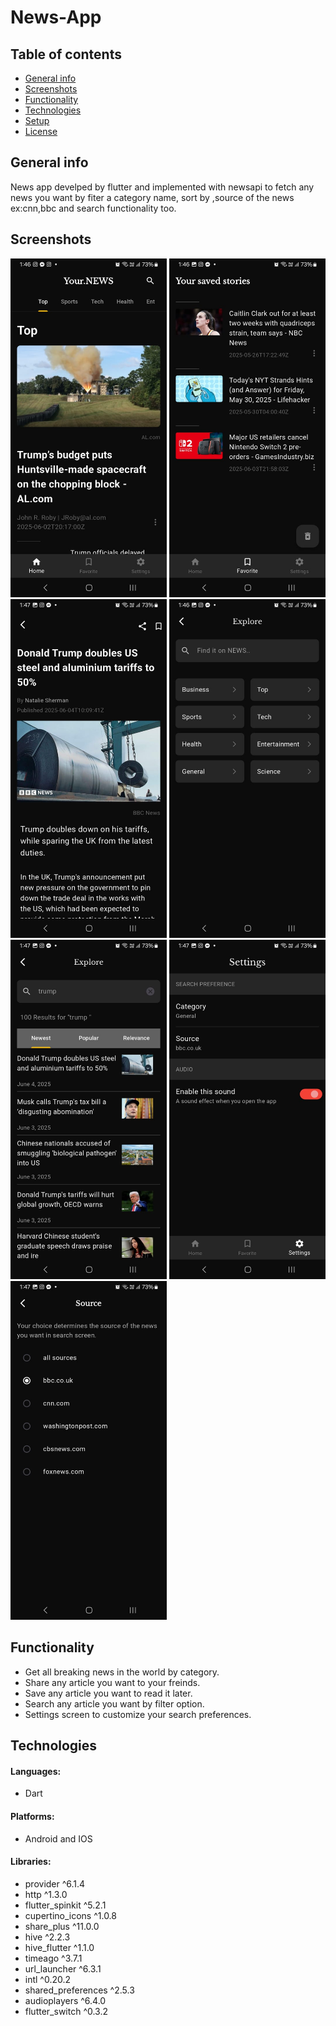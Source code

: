 # News-App

## Table of contents
* [General info](#general-info)
* [Screenshots](#screenshots)
* [Functionality](#functionality)
* [Technologies](#technologies)
* [Setup](#setup)
* [License](#license)

## General info

News app develped by flutter and implemented with newsapi to fetch any news you want by fiter a category name, sort by ,source of the news ex:cnn,bbc and search functionality too.

## Screenshots

<img src="images/1-home.jpg" width="250">  <img src="images/4-favorite.jpg" width="250">
<img src="images/3-details.jpg" width="250">
<img src="images/5-search.jpg" width="250">
<img src="images/6-filter_search.jpg" width="250">
<img src="images/7-settings.jpg" width="250">
<img src="images/8-source.jpg" width="250">

## Functionality
- Get all breaking news in the world by category.
- Share any article you want to your freinds.
- Save any article you want to read it later.
- Search any article you want by filter option.
- Settings screen to customize your search preferences.


## Technologies

#### Languages:
- Dart 

#### Platforms:
- Android and IOS

#### Libraries:
- provider            ^6.1.4
- http                ^1.3.0
- flutter_spinkit     ^5.2.1
- cupertino_icons     ^1.0.8
- share_plus          ^11.0.0
- hive                ^2.2.3
- hive_flutter        ^1.1.0
- timeago             ^3.7.1
- url_launcher        ^6.3.1
- intl                ^0.20.2
- shared_preferences  ^2.5.3
- audioplayers        ^6.4.0
- flutter_switch      ^0.3.2





